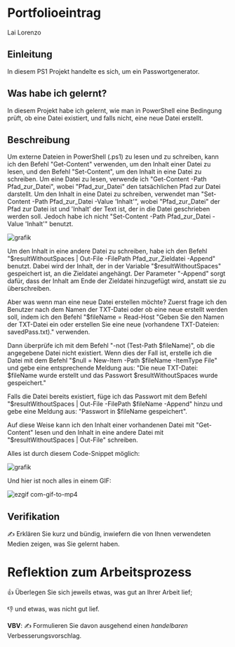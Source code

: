 # Portfolioeintrag
Lai Lorenzo

## Einleitung

In diesem PS1 Projekt handelte es sich, um ein Passwortgenerator.

## Was habe ich gelernt?

In diesem Projekt habe ich gelernt, wie man in PowerShell eine Bedingung prüft, ob eine Datei existiert, und falls nicht, eine neue Datei erstellt.

## Beschreibung

Um externe Dateien in PowerShell (.ps1) zu lesen und zu schreiben, kann ich den Befehl "Get-Content" verwenden, um den Inhalt einer Datei zu lesen, und den Befehl "Set-Content", um den Inhalt in eine Datei zu schreiben. Um eine Datei zu lesen, verwende ich "Get-Content -Path Pfad_zur_Datei", wobei "Pfad_zur_Datei" den tatsächlichen Pfad zur Datei darstellt. Um den Inhalt in eine Datei zu schreiben, verwendet man "Set-Content -Path Pfad_zur_Datei -Value 'Inhalt'", wobei "Pfad_zur_Datei" der Pfad zur Datei ist und 'Inhalt' der Text ist, der in die Datei geschrieben werden soll. Jedoch habe ich nicht "Set-Content -Path Pfad_zur_Datei -Value 'Inhalt'" benutzt. 

![grafik](https://github.com/Loreytox/LaiLorenzo-Passwortgenerator/assets/110893594/139c1d83-59ec-494d-b5e8-dc4b7c843750)

Um den Inhalt in eine andere Datei zu schreiben, habe ich den Befehl "$resultWithoutSpaces | Out-File -FilePath Pfad_zur_Zieldatei -Append" benutzt. Dabei wird der Inhalt, der in der Variable "$resultWithoutSpaces" gespeichert ist, an die Zieldatei angehängt. Der Parameter "-Append" sorgt dafür, dass der Inhalt am Ende der Zieldatei hinzugefügt wird, anstatt sie zu überschreiben.

Aber was wenn man eine neue Datei erstellen möchte? Zuerst frage ich den Benutzer nach dem Namen der TXT-Datei oder ob eine neue erstellt werden soll, indem ich den Befehl "$fileName = Read-Host "Geben Sie den Namen der TXT-Datei ein oder erstellen Sie eine neue (vorhandene TXT-Dateien: savedPass.txt)." verwenden.

Dann überprüfe ich mit dem Befehl "-not (Test-Path $fileName)", ob die angegebene Datei nicht existiert. Wenn dies der Fall ist, erstelle ich die Datei mit dem Befehl "$null = New-Item -Path $fileName -ItemType File" und gebe eine entsprechende Meldung aus: "Die neue TXT-Datei: $fileName wurde erstellt und das Passwort $resultWithoutSpaces wurde gespeichert."

Falls die Datei bereits existiert, füge ich das Passwort mit dem Befehl "$resultWithoutSpaces | Out-File -FilePath $fileName -Append" hinzu und gebe eine Meldung aus: "Passwort in $fileName gespeichert".

Auf diese Weise kann ich den Inhalt einer vorhandenen Datei mit "Get-Content" lesen und den Inhalt in eine andere Datei mit "$resultWithoutSpaces | Out-File" schreiben.

Alles ist durch diesem Code-Snippet möglich:

![grafik](https://github.com/Loreytox/LaiLorenzo-Passwortgenerator/assets/110893594/8c5bf724-0a9f-4f05-8fe7-6bd64685a7be)

Und hier ist noch alles in einem GIF:

![ezgif com-gif-to-mp4](https://github.com/Loreytox/LaiLorenzo-Passwortgenerator/assets/110893594/fc2d4458-7ae8-4fec-b574-9a05baa31654)

## Verifikation

✍️ Erklären Sie kurz und bündig, inwiefern die von Ihnen verwendeten Medien zeigen, was Sie gelernt haben.

# Reflektion zum Arbeitsprozess

👍 Überlegen Sie sich jeweils etwas, was gut an Ihrer Arbeit lief; 

👎 und etwas, was nicht gut lief.

**VBV**: ✍️ Formulieren Sie davon ausgehend einen *handelbaren* Verbesserungsvorschlag.
